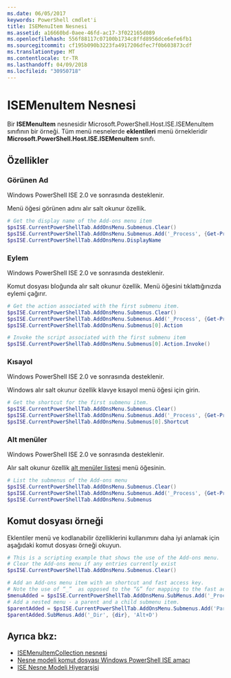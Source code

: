 ```yaml
---
ms.date: 06/05/2017
keywords: PowerShell cmdlet'i
title: ISEMenuItem Nesnesi
ms.assetid: a16660bd-0aee-46fd-ac17-3f022165d089
ms.openlocfilehash: 556f88117c07100b1734c8ffd8956dce6efe6fb1
ms.sourcegitcommit: cf195b090b3223fa4917206dfec7f0b603873cdf
ms.translationtype: MT
ms.contentlocale: tr-TR
ms.lasthandoff: 04/09/2018
ms.locfileid: "30950718"
---
```

# <a name="the-isemenuitem-object"></a>ISEMenuItem Nesnesi

Bir **ISEMenuItem** nesnesidir Microsoft.PowerShell.Host.ISE.ISEMenuItem sınıfının bir örneği. Tüm menü nesnelerde **eklentileri** menü örnekleridir **Microsoft.PowerShell.Host.ISE.ISEMenuItem** sınıfı.

## <a name="properties"></a>Özellikler

### <a name="displayname"></a>Görünen Ad

Windows PowerShell ISE 2.0 ve sonrasında desteklenir.

Menü öğesi görünen adını alır salt okunur özellik.

```powershell
# Get the display name of the Add-ons menu item
$psISE.CurrentPowerShellTab.AddOnsMenu.Submenus.Clear()
$psISE.CurrentPowerShellTab.AddOnsMenu.Submenus.Add('_Process', {Get-Process}, 'Alt+P')
$psISE.CurrentPowerShellTab.AddOnsMenu.DisplayName
```

### <a name="action"></a>Eylem

Windows PowerShell ISE 2.0 ve sonrasında desteklenir.

Komut dosyası bloğunda alır salt okunur özellik. Menü öğesini tıklattığınızda eylemi çağırır.

```powershell
# Get the action associated with the first submenu item.
$psISE.CurrentPowerShellTab.AddOnsMenu.Submenus.Clear()
$psISE.CurrentPowerShellTab.AddOnsMenu.Submenus.Add('_Process', {Get-Process}, 'Alt+P')
$psISE.CurrentPowerShellTab.AddOnsMenu.Submenus[0].Action

# Invoke the script associated with the first submenu item
$psISE.CurrentPowerShellTab.AddOnsMenu.Submenus[0].Action.Invoke()
```

### <a name="shortcut"></a>Kısayol

Windows PowerShell ISE 2.0 ve sonrasında desteklenir.

Windows alır salt okunur özellik klavye kısayol menü öğesi için girin.

```powershell
# Get the shortcut for the first submenu item.
$psISE.CurrentPowerShellTab.AddOnsMenu.Submenus.Clear()
$psISE.CurrentPowerShellTab.AddOnsMenu.Submenus.Add('_Process', {Get-Process}, 'Alt+P')
$psISE.CurrentPowerShellTab.AddOnsMenu.Submenus[0].Shortcut
```

### <a name="submenus"></a>Alt menüler

Windows PowerShell ISE 2.0 ve sonrasında desteklenir.

Alır salt okunur özellik [alt menüler listesi](The-ISEMenuItemCollection-Object.md) menü öğesinin.

```powershell
# List the submenus of the Add-ons menu
$psISE.CurrentPowerShellTab.AddOnsMenu.Submenus.Clear()
$psISE.CurrentPowerShellTab.AddOnsMenu.Submenus.Add('_Process', {Get-Process}, 'Alt+P')
$psISE.CurrentPowerShellTab.AddOnsMenu.Submenus
```

## <a name="scripting-example"></a>Komut dosyası örneği

Eklentiler menü ve kodlanabilir özelliklerini kullanımını daha iyi anlamak için aşağıdaki komut dosyası örneği okuyun.

```powershell
# This is a scripting example that shows the use of the Add-ons menu.
# Clear the Add-ons menu if any entries currently exist
$psISE.CurrentPowerShellTab.AddOnsMenu.Submenus.Clear()

# Add an Add-ons menu item with an shortcut and fast access key.
# Note the use of “_”  as opposed to the “&” for mapping to the fast access key letter for the menu item.
$menuAdded = $psISE.CurrentPowerShellTab.AddOnsMenu.SubMenus.Add('_Process', {Get-Process}, 'Alt+P')
# Add a nested menu - a parent and a child submenu item.
$parentAdded = $psISE.CurrentPowerShellTab.AddOnsMenu.Submenus.Add('Parent', $null, $null)
$parentAdded.SubMenus.Add('_Dir', {dir}, 'Alt+D')
```

## <a name="see-also"></a>Ayrıca bkz:

- [ISEMenuItemCollection nesnesi](The-ISEMenuItemCollection-Object.md)
- [Nesne modeli komut dosyası Windows PowerShell ISE amacı](Purpose-of-the-Windows-PowerShell-ISE-Scripting-Object-Model.md)
- [ISE Nesne Modeli Hiyerarşisi](The-ISE-Object-Model-Hierarchy.md)
